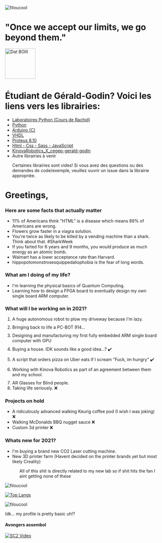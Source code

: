  <img src="https://komarev.com/ghpvc/?username=filoucool" alt="filoucool"/>
 <H1>"Once we accept our limits, we go beyond them."</H1>
 <img src="https://media.tenor.com/images/537f8081464118674136ed777d16d622/tenor.gif" alt="Dat BOIII" title="Dat BOIII" width="100"/>

<H1> Étudiant de Gérald-Godin? Voici les liens vers les librairies:</H1>
 <ul>
  <li> <a href="https://github.com/filoucool/Labo_Python_Rachid"><span>Laboratoires Python (Cours de Rachid)</span></a> </li>
  <li> <a href="https://github.com/filoucool/PythonExamples-Help"><span>Python</span></a></li>
  <li> <a href="https://github.com/filoucool/Arduino_Code_Examples"><span>Arduino (C)</span></a></li>
  <li> <a href="https://github.com/filoucool/VHDL-Help"><span>VHDL</span></a></li>
  <li> <a href="https://github.com/filoucool/Proteus8_Help"><span>Proteus 8.10</span></a></li>
  <li> <a href="https://github.com/filoucool/Html-Css-Javascript_Examples"><span>Html - Css - Sass - JavaScript </span></a> </li>
  <li> <a href="https://github.com/filoucool/KinovaRobotics_X_cegep-gerald-godin"><span>KinovaRobotics_X_cegep-gerald-godin</span></a> </li>
  <li> Autre librairies à venir</li>
  <P> Certaines librairies sont vides! Si vous avez des questions ou des demandes de code/exemple, veuillez ouvrir un issue dans la librairie appropriée. </p>
 </ul>

 <H1> Greetings,</H1>
<H3> Here are some facts that actually matter</H3>
<ul>
 <li> 11% of Americans think "HTML" is a disease which means 89% of Americans are wrong. </li>
 <li> Flowers grow faster in a viagra solution. </li>
<li> You're twice as likely to be killed by a vending machine than a shark. Think about that. #SharkWeek </li>
 <li> If you farted for 6 years and 9 months, you would produce as much energy as an atomic bomb. </li>
<li> Walmart has a lower acceptance rate than Harvard. </li>
<li> hippopotomonstrosesquippedaliophobia is the fear of long words.</li>
</ul>
  

 
 <H3> What am I doing of my life? </H3>
 <ul>
  <li> I'm learning the physical basics of Quantum Computing. </li>
  <li> Learning how to design a FPGA board to eventually design my own single board ARM computer. </li>
 </ul>

<H3> What will I be working on in 2021? </H3>
<ol>
<li> A huge autonomous robot to plow my driveway because I'm lazy. </li>
<img style="height:10px;" src="https://forthebadge.com/images/badges/winter-is-coming.svg"/>
<li> Bringing back to life a PC-BOT 914... </li>
<img style="height:10px;" src="https://forthebadge.com/images/badges/built-with-resentment.svg"/>
<li> Designing and manufacturing my first fully embedded ARM single board computer with GPU </li>
<img style="height:10px;" src="https://forthebadge.com/images/badges/designed-in-ms-paint.svg"/>
<li> Buying a house. IDK sounds like a good idea...? ✔️ </li>
<img style="height:10px;" src="https://forthebadge.com/images/badges/no-ragrets.svg"/>
<li> A script that orders pizza on Uber eats if I scream "Fuck, im hungry" ✔️ </li>
<img style="height:10px;" src="https://forthebadge.com/images/badges/not-a-bug-a-feature.svg"/>
<li> Working with Kinova Robotics as part of an agreement between them and my school. </li>
<img style="height:10px;" src="https://forthebadge.com/images/badges/for-robots.svg"/>
<li> AR Glasses for Blind people.</li>
<li> Taking life seriously. ❌ </li>
</ol>

<H3> Projects on hold </H3>
<ul>
<li> A ridiculously advanced walking Keurig coffee pod (I wish I was joking) ❌</li>
<li> Walking McDonalds BBQ nugget sauce ❌ </li>
<li> Custom 3d printer ❌</li>
</ul>

<H3> Whats new for 2021? </H3>
  <ul>
    <li> I'm buying a brand new CO2 Laser cutting machine.</li>
    <li> New 3D printer farm (Havent decided on the printer brands yet but most likely Creality) </li>
    <ul> All of this shit is directly related to my new lab so if shit hits the fan I aint getting none of these </ul>
  </ul>

<img src="https://github-readme-stats.vercel.app/api?username=filoucool&show_icons=true" alt="filoucool" />

[![Top Langs](https://github-readme-stats.vercel.app/api/top-langs/?username=filoucool)](https://github.com/filoucool/github-readme-stats)<p align="left"> <img src="https://komarev.com/ghpvc/?username=filoucool" alt="filoucool"/>



<p> Idk... my profile is pretty basic uh!?</p>

<H4>Avongers assembol</H4>

[![SC2 Video](https://img.youtube.com/vi/B3WJaC-7g2c/0.jpg)](https://www.youtube.com/watch?v=B3WJaC-7g2c)
